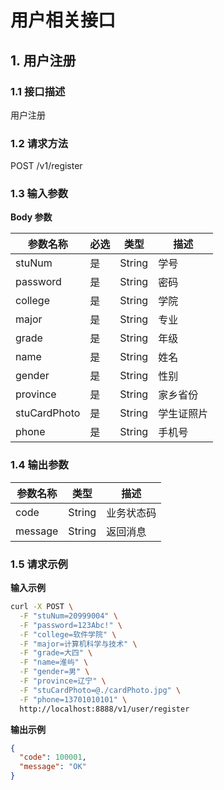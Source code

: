 # 用户相关接口

## 1. 用户注册

### 1.1 接口描述

用户注册

### 1.2 请求方法

POST /v1/register

### 1.3 输入参数

**Body 参数**

| 参数名称         | 必选 | 类型     | 描述    |
|--------------|----|--------|-------|
| stuNum       | 是  | String | 学号    |
| password     | 是  | String | 密码    |
| college      | 是  | String | 学院    |
| major        | 是  | String | 专业    |
| grade        | 是  | String | 年级    |
| name         | 是  | String | 姓名    |
| gender       | 是  | String | 性别    |
| province     | 是  | String | 家乡省份  |
| stuCardPhoto | 是  | String | 学生证照片 |
| phone        | 是  | String | 手机号   |
### 1.4 输出参数

| 参数名称    | 类型     | 描述    |
|---------|--------|-------|
| code    | String | 业务状态码 |
| message | String | 返回消息  |


### 1.5 请求示例

**输入示例**

```bash
curl -X POST \
  -F "stuNum=20999004" \
  -F "password=123Abc!" \
  -F "college=软件学院" \
  -F "major=计算机科学与技术" \
  -F "grade=大四" \
  -F "name=淮屿" \
  -F "gender=男" \
  -F "province=辽宁" \
  -F "stuCardPhoto=@./cardPhoto.jpg" \
  -F "phone=13701010101" \
  http://localhost:8888/v1/user/register
```
**输出示例**

```json
{
  "code": 100001,
  "message": "OK"
}
```